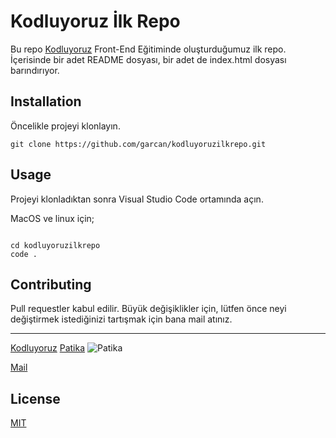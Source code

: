 # Kodluyoruz İlk Repo

Bu repo [Kodluyoruz](https://app.patika.dev/) Front-End Eğitiminde oluşturduğumuz ilk repo. İçerisinde bir adet README dosyası, bir adet de index.html dosyası barındırıyor.

## Installation

Öncelikle projeyi klonlayın.

```
git clone https://github.com/garcan/kodluyoruzilkrepo.git

```

## Usage

Projeyi klonladıktan sonra Visual Studio Code ortamında açın.

MacOS ve linux için;
```

cd kodluyoruzilkrepo
code .

```

## Contributing 

Pull requestler kabul edilir. Büyük değişiklikler için, lütfen önce neyi değiştirmek istediğinizi tartışmak için bana mail atınız. 


--------------------------------------------------------------


[Kodluyoruz](https://www.kodluyoruz.org/)
[Patika](https://www.patika.dev/)
![Patika](https://patika-prod.s3.eu-central-1.amazonaws.com/staticFiles/patikaLogo.png)


[Mail](mailto:hakankaya92@gmail.com)

## License

[MIT](https://github.com/garcan/kodluyoruzilkrepo/blob/main/LICENSE)

